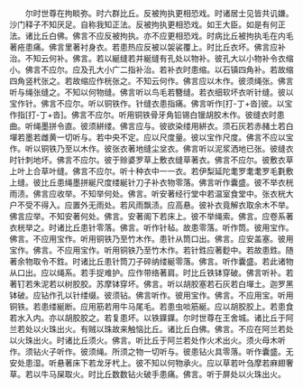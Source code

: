 <!-- { "loadSidebar": true } -->
　　尔时世尊在拘睒弥。时六群比丘。反被拘执更相恐戏。时诸居士见皆共讥嫌。沙门释子不知厌足。自称我知正法。反被拘执更相恐戏。如王大臣。如是有何正法。诸比丘白佛。佛言不应反被拘执。亦不应更相恐戏。时病比丘被拘执毛在内毛著疮患痛。佛言里著衬身衣。若患热应反被以袈裟覆上。时比丘衣坏。佛言应补治。不知云何补。佛言。若以綖缝若并綖缝有孔处以物补。彼孔大以小物补令衣缩小。佛言不应尔。应及孔大小广二指补治。若补衣时患缩。以石镇四角补。若故缩四角竖杙张之。若故缩应作桄张之。不知云何作。佛言应以木作。彼须绳张。佛言听与绳张缝之。不知以何物缝。佛言听以鸟毛若簪缝。若衣细软坏衣听针缝。彼以宝作针。佛言不应尔。听以铜铁作。针缝衣患指痛。佛言听作[打-丁+沓]彼。以宝作指[打-丁+沓]。佛言不应尔。听用铜铁骨牙角铅锡白镴胡胶木作。彼缝衣时患曲。听绳墨拼令直。彼须絣缕。佛言应与。彼欲染缕用絣衣。须石灰若赤赭土若白墠若墨若雌黄一切听与。若中央不定。应以尺度量。彼以宝作尺度。佛言不应以宝作。听以铜铁乃至以木作。彼张衣著地缝尘坌衣。佛言听以泥浆洒地已张。彼缝衣时针刺地坏。佛言不应尔。彼于赊婆罗草上敷衣缝草著衣。佛言不应尔。彼敷衣草上叶上合草叶缝。佛言不应尔。听十种衣中一一衣。若伊梨延陀耄罗耄耄罗毛氀敷上缝。彼比丘患绳墨拼綖尺度缕綖针刀子补衣物零落。佛言听作囊盛。彼不举衣桄雨渍。佛言应收举。不知举何处。佛言。听安著经行堂中若温室食堂中。张衣桄大户不受不得入。应置外无雨处。若风雨飘渍。应高悬。彼补衣竟解衣取余木不举。佛言应举。不知安著何处。佛言。安著阁下若床上。彼不举绳索。佛言。应卷系著衣桄举之。时诸比丘患针零落。佛言。听作针毡。故患零落。听作筒。彼用宝作。佛言。不应用宝作。听用铜铁乃至竹木作。患针从筒口出。佛言。应安盖塞。彼用宝作。佛言。不应用宝作。听用铜铁乃至竹木作。若针鉎应著麨中。若故患鉎。随著余物取令不鉎。时诸比丘患针筒刀子碎纳缕綖零落。佛言。听作囊盛。若此诸物从口出。应以绳系。若手捉难护。应作带络著肩。时比丘铁钵穿破。佛言听补。若著钉若朱泥若以树胶胶。苏摩钵穿坏。佛言。听以胡胶塞若石灰若白墠土。迦罗黑钵破。应钻作孔以针缕缀。彼须钻。佛言听作。彼用宝作。佛言。不应用宝。听用铜铁。若患缕綖断。应用筋若用牛马尾毛。若患虫啖筋綖。应以胡胶胶上。若患食若水入内。亦以胡胶胶之。若复患坏。以铁鐷鐷。尔时世尊在王舍城。诸比丘于阿兰若处以火珠出火。有贼以珠故来触恼比丘。诸比丘白佛。佛言。不应在阿兰若处以火珠出火。时诸比丘须火。佛言。听比丘于阿兰若处作火术出火。须火母木听作。须钻火子听作。彼须绳。所须之物一切听与。彼患钻火具零落。听作囊盛。无安处患湿。听悬著床下若龙牙杙上。彼不知以何物承火。应以草若叶刍摩若麻翅奢草。若以牛马屎取火。时比丘数数钻火破手患痛。佛言。听于屏处以火珠出火。
